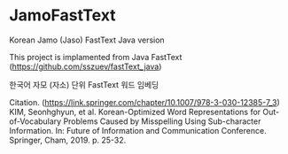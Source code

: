 # JamoFastText
Korean Jamo (Jaso) FastText Java version

This project is implamented from Java FastText (https://github.com/sszuev/fastText_java)

한국어 자모 (자소) 단위 FastText 워드 임베딩

Citation.
(https://link.springer.com/chapter/10.1007/978-3-030-12385-7_3)
KIM, Seonhghyun, et al. Korean-Optimized Word Representations for Out-of-Vocabulary Problems Caused by Misspelling Using Sub-character Information. In: Future of Information and Communication Conference. Springer, Cham, 2019. p. 25-32.

